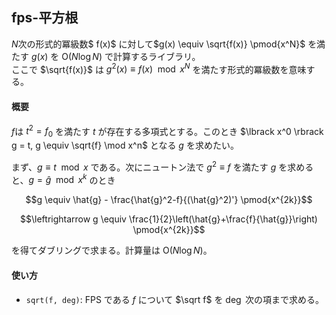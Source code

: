 ## fps-平方根

$N$次の形式的冪級数$ f(x)$ に対して$g(x) \equiv \sqrt{f(x)} \pmod{x^N}$ を満たす $g(x)$ を $\mathrm{O}(N \log N)$ で計算するライブラリ。  
ここで $\sqrt{f(x)}$ は $g^2(x) \equiv f(x) \mod x^N$ を満たす形式的冪級数を意味する。

#### 概要

$f$は $t^2=f_0$ を満たす $t$ が存在する多項式とする。このとき $\lbrack x^0 \rbrack g = t, g \equiv \sqrt{f} \mod x^n$ となる $g$ を求めたい。

まず、$g \equiv t \mod x$ である。次にニュートン法で $g^2 \equiv f$ を満たす $g$ を求めると、$g=\hat{g} \mod x^k$ のとき 

$$g \equiv \hat{g} - \frac{\hat{g}^2-f}{(\hat{g}^2)'} \pmod{x^{2k}}$$

$$\leftrightarrow g \equiv \frac{1}{2}\left(\hat{g}+\frac{f}{\hat{g}}\right) \pmod{x^{2k}}$$

を得てダブリングで求まる。計算量は $\mathrm{O}(N \log N)$。

#### 使い方

- `sqrt(f, deg)`: FPS である $f$ について $\sqrt f$ を $\deg$ 次の項まで求める。

